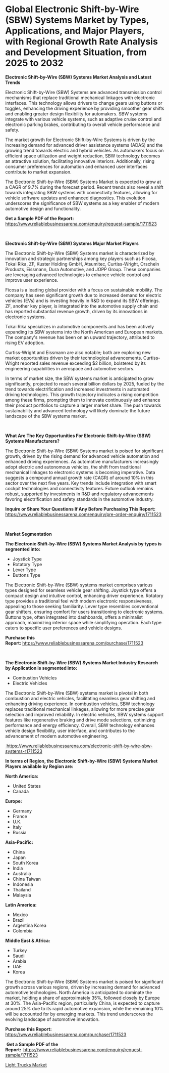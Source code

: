 <p><h1>Global Electronic Shift-by-Wire (SBW) Systems Market by Types, Applications, and Major Players, with Regional Growth Rate Analysis and Development Situation, from 2025 to 2032</h1></p><p><strong>Electronic Shift-by-Wire (SBW) Systems Market Analysis and Latest Trends</strong></p>
<p><p>Electronic Shift-by-Wire (SBW) Systems are advanced transmission control mechanisms that replace traditional mechanical linkages with electronic interfaces. This technology allows drivers to change gears using buttons or toggles, enhancing the driving experience by providing smoother gear shifts and enabling greater design flexibility for automakers. SBW systems integrate with various vehicle systems, such as adaptive cruise control and electronic parking brakes, contributing to overall vehicle performance and safety.</p><p>The market growth for Electronic Shift-by-Wire Systems is driven by the increasing demand for advanced driver assistance systems (ADAS) and the growing trend towards electric and hybrid vehicles. As automakers focus on efficient space utilization and weight reduction, SBW technology becomes an attractive solution, facilitating innovative interiors. Additionally, rising consumer preferences for automation and enhanced user interfaces contribute to market expansion.</p><p>The Electronic Shift-by-Wire (SBW) Systems Market is expected to grow at a CAGR of 9.7% during the forecast period. Recent trends also reveal a shift towards integrating SBW systems with connectivity features, allowing for vehicle software updates and enhanced diagnostics. This evolution underscores the significance of SBW systems as a key enabler of modern automotive design and functionality.</p></p>
<p><strong>Get a Sample PDF of the Report:&nbsp;</strong> <a href="https://www.reliablebusinessarena.com/enquiry/request-sample/1711523?utm_campaign=3533&utm_medium=2&utm_source=Github&utm_content=ia&utm_term=27032025&utm_id=electronic-shift-by-wire-sbw-systems">https://www.reliablebusinessarena.com/enquiry/request-sample/1711523</a></p>
<p>&nbsp;</p>
<p><strong>Electronic Shift-by-Wire (SBW) Systems Major Market Players</strong></p>
<p><p>The Electronic Shift-by-Wire (SBW) Systems market is characterized by innovation and strategic partnerships among key players such as Ficosa, Tokai Rika, ZF, Kuster Holding GmbH, Atsumitec, Curtiss-Wright, Orscheln Products, Eissmann, Dura Automotive, and JOPP Group. These companies are leveraging advanced technologies to enhance vehicle control and improve user experience.</p><p>Ficosa is a leading global provider with a focus on sustainable mobility. The company has seen significant growth due to increased demand for electric vehicles (EVs) and is investing heavily in R&D to expand its SBW offerings. ZF, another key player, is integrated into the automotive supply chain and has reported substantial revenue growth, driven by its innovations in electronic systems.</p><p>Tokai Rika specializes in automotive components and has been actively expanding its SBW systems into the North American and European markets. The company's revenue has been on an upward trajectory, attributed to rising EV adoption.</p><p>Curtiss-Wright and Eissmann are also notable; both are exploring new market opportunities driven by their technological advancements. Curtiss-Wright reported sales revenue exceeding $2 billion, bolstered by its engineering capabilities in aerospace and automotive sectors.</p><p>In terms of market size, the SBW systems market is anticipated to grow significantly, projected to reach several billion dollars by 2025, fueled by the trend towards electrification and increased investments in automated driving technologies. This growth trajectory indicates a rising competition among these firms, prompting them to innovate continuously and enhance their product portfolios to capture a larger market share. The push towards sustainability and advanced technology will likely dominate the future landscape of the SBW systems market.</p></p>
<p>&nbsp;</p>
<p><strong>What Are The Key Opportunities For Electronic Shift-by-Wire (SBW) Systems Manufacturers?</strong></p>
<p><p>The Electronic Shift-by-Wire (SBW) Systems market is poised for significant growth, driven by the rising demand for advanced vehicle automation and enhanced driving experiences. As automotive manufacturers increasingly adopt electric and autonomous vehicles, the shift from traditional mechanical linkages to electronic systems is becoming imperative. Data suggests a compound annual growth rate (CAGR) of around 10% in this sector over the next five years. Key trends include integration with smart cockpit technologies and connectivity features. Future outlook remains robust, supported by investments in R&D and regulatory advancements favoring electrification and safety standards in the automotive industry.</p></p>
<p><strong>Inquire or Share Your Questions If Any Before Purchasing This Report:</strong> <a href="https://www.reliablebusinessarena.com/enquiry/pre-order-enquiry/1711523?utm_campaign=3533&utm_medium=2&utm_source=Github&utm_content=ia&utm_term=27032025&utm_id=electronic-shift-by-wire-sbw-systems">https://www.reliablebusinessarena.com/enquiry/pre-order-enquiry/1711523</a></p>
<p>&nbsp;</p>
<p><strong>Market Segmentation</strong></p>
<p><strong>The Electronic Shift-by-Wire (SBW) Systems Market Analysis by types is segmented into:</strong></p>
<p><ul><li>Joystick Type</li><li>Rotatory Type</li><li>Lever Type</li><li>Buttons Type</li></ul></p>
<p><p>The Electronic Shift-by-Wire (SBW) systems market comprises various types designed for seamless vehicle gear shifting. Joystick type offers a compact design and intuitive control, enhancing driver experience. Rotatory type provides a traditional feel with modern electronic responsiveness, appealing to those seeking familiarity. Lever type resembles conventional gear shifters, ensuring comfort for users transitioning to electronic systems. Buttons type, often integrated into dashboards, offers a minimalist approach, maximizing interior space while simplifying operation. Each type caters to specific user preferences and vehicle designs.</p></p>
<p><strong>Purchase this Report:&nbsp;</strong><a href="https://www.reliablebusinessarena.com/purchase/1711523?utm_campaign=3533&utm_medium=2&utm_source=Github&utm_content=ia&utm_term=27032025&utm_id=electronic-shift-by-wire-sbw-systems">https://www.reliablebusinessarena.com/purchase/1711523</a></p>
<p>&nbsp;</p>
<p><strong>The Electronic Shift-by-Wire (SBW) Systems Market Industry Research by Application is segmented into:</strong></p>
<p><ul><li>Combustion Vehicles</li><li>Electric Vehicles</li></ul></p>
<p><p>The Electronic Shift-by-Wire (SBW) systems market is pivotal in both combustion and electric vehicles, facilitating seamless gear shifting and enhancing driving experience. In combustion vehicles, SBW technology replaces traditional mechanical linkages, allowing for more precise gear selection and improved reliability. In electric vehicles, SBW systems support features like regenerative braking and drive mode selections, optimizing performance and energy efficiency. Overall, SBW technology enhances vehicle design flexibility, user interface, and contributes to the advancement of modern automotive engineering.</p></p>
<p><a href="https://www.reliablebusinessarena.com/electronic-shift-by-wire-sbw-systems-r1711523?utm_campaign=3533&utm_medium=2&utm_source=Github&utm_content=ia&utm_term=27032025&utm_id=electronic-shift-by-wire-sbw-systems">&nbsp;https://www.reliablebusinessarena.com/electronic-shift-by-wire-sbw-systems-r1711523</a></p>
<p><strong>In terms of Region, the Electronic Shift-by-Wire (SBW) Systems Market Players available by Region are:</strong></p>
<p>
    <p> <strong> North America: </strong>
        <ul>
            <li>United States</li>
            <li>Canada</li>
        </ul>
        </p> 
    <p> <strong> Europe: </strong>
        <ul>
            <li>Germany</li>
            <li>France</li>
            <li>U.K.</li>
            <li>Italy</li>
            <li>Russia</li>
        </ul>
        </p> 
    <p> <strong> Asia-Pacific: </strong>
        <ul>
            <li>China</li>
            <li>Japan</li>
            <li>South Korea</li>
            <li>India</li>
            <li>Australia</li>
            <li>China Taiwan</li>
            <li>Indonesia</li>
            <li>Thailand</li>
            <li>Malaysia</li>
        </ul>
        </p> 
    <p> <strong> Latin America: </strong>
        <ul>
            <li>Mexico</li>
            <li>Brazil</li>
            <li>Argentina Korea</li>
            <li>Colombia</li>
        </ul>
        </p> 
    <p> <strong> Middle East & Africa: </strong>
        <ul>
            <li>Turkey</li>
            <li>Saudi</li>
            <li>Arabia</li>
            <li>UAE</li>
            <li>Korea</li>
        </ul>
    </p>
    </p>
<p><p>The Electronic Shift-by-Wire (SBW) Systems market is poised for significant growth across various regions, driven by increasing demand for advanced automotive technologies. North America is anticipated to dominate the market, holding a share of approximately 35%, followed closely by Europe at 30%. The Asia-Pacific region, particularly China, is expected to capture around 25% due to its rapid automotive expansion, while the remaining 10% will be accounted for by emerging markets. This trend underscores the evolving landscape of automotive innovation.</p></p>
<p><strong>Purchase this Report: </strong><a href="https://www.reliablebusinessarena.com/purchase/1711523?utm_campaign=3533&utm_medium=2&utm_source=Github&utm_content=ia&utm_term=27032025&utm_id=electronic-shift-by-wire-sbw-systems">https://www.reliablebusinessarena.com/purchase/1711523</a></p>
<p>&nbsp;<strong>Get a Sample PDF of the Report:&nbsp;&nbsp;</strong><a href="https://www.reliablebusinessarena.com/enquiry/request-sample/1711523?utm_campaign=3533&utm_medium=2&utm_source=Github&utm_content=ia&utm_term=27032025&utm_id=electronic-shift-by-wire-sbw-systems">https://www.reliablebusinessarena.com/enquiry/request-sample/1711523</a></p>
<p><strong></strong></p>
<p><p><a href="https://github.com/scaseiargas/Market-Research-Report-List-1/blob/main/light-trucks-market.md?utm_campaign=3533&utm_medium=2&utm_source=Github&utm_content=ia&utm_term=27032025&utm_id=electronic-shift-by-wire-sbw-systems">Light Trucks Market</a></p></p>